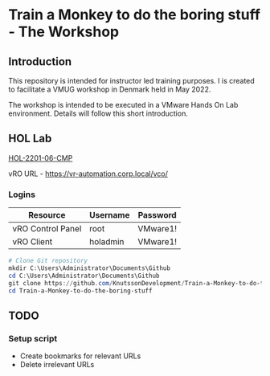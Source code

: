 # Train a Monkey to do the boring stuff - The Workshop

## Introduction

This repository is intended for instructor led training purposes. I is created to facilitate a VMUG workshop in Denmark held in May 2022.

The workshop is intended to be executed in a VMware Hands On Lab environment. Details will follow this short introduction.

## HOL Lab
[HOL-2201-06-CMP](https://pathfinder.vmware.com/v3/activity/vmware_vrealize_automation8_hol)

vRO URL - https://vr-automation.corp.local/vco/



### Logins

| Resource          | Username | Password |
| ----------------- | -------- | -------- |
| vRO Control Panel | root     | VMware1! |
| vRO Client        | holadmin | VMware1! |



```powershell
# Clone Git repository
mkdir C:\Users\Administrator\Documents\Github
cd C:\Users\Administrator\Documents\Github
git clone https://github.com/KnutssonDevelopment/Train-a-Monkey-to-do-the-boring-stuff/
cd Train-a-Monkey-to-do-the-boring-stuff
```



## TODO

### Setup script

* Create bookmarks for relevant URLs
* Delete irrelevant URLs
